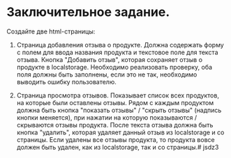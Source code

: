 # Заключительное задание.

Создайте две html-страницы:

1. Страница добавления отзыва о продукте.
Должна содержать форму с полем для ввода названия продукта и текстовое поле 
для текста отзыва.
Кнопка "Добавить отзыв", которая сохраняет отзыв о продукте в localstorage.
Необходимо реализовать проверку, оба поля должны быть заполнены, если это не 
так, необходимо выводить ошибку пользователю.

2. Страница просмотра отзывов.
Показывает список всех продуктов, на которые были оставлены отзывы.
Рядом с каждым продуктом должна быть кнопка "показать отзывы" / "скрыть отзывы" 
(надпись кнопки меняется), при нажатии на которую показываются / скрываются 
отзывы продукта.
После текста отзыва должна быть кнопка "удалить", которая удаляет данный отзыв 
из localstorage и со страницы. 
Если удалены все отзывы продукта, то продукта вовсе должен быть удален, как из 
localstorage, так и со страницы.# jsdz3
